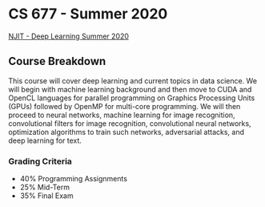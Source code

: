 # CS 677 - Summer 2020
[NJIT - Deep Learning Summer 2020](https://web.njit.edu/~usman/courses/cs677_summer20/index.html)

## Course Breakdown
This course will cover deep learning and current topics in data science. We will begin with machine learning background and then move to CUDA and OpenCL languages for parallel programming on Graphics Processing Units (GPUs) followed by OpenMP for multi-core programming. We will then proceed to neural networks, machine learning for image recognition, convolutional filters for image recognition, convolutional neural networks, optimization algorithms to train such networks, adversarial attacks, and deep learning for text.


### Grading Criteria
 - 40% Programming Assignments
 - 25% Mid-Term 
 - 35% Final Exam
